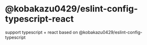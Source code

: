 # @kobakazu0429/eslint-config-typescript-react

support typescript + react based on @kobakazu0429/eslint-config-typescript
